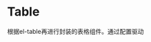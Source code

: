 # Table

根据el-table再进行封装的表格组件。通过配置驱动

<preview path="./Table.vue" title="" description=""></preview>
